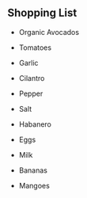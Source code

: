 ## Shopping List

- Organic Avocados
- Tomatoes
- Garlic
- Cilantro
- Pepper
- Salt
- Habanero

- Eggs
- Milk
- Bananas
- Mangoes


